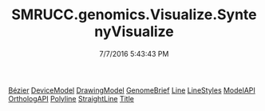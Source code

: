 ﻿---
title: SMRUCC.genomics.Visualize.SyntenyVisualize
date: 7/7/2016 5:43:43 PM
---

[Bézier](T-SMRUCC.genomics.Visualize.SyntenyVisualize.Bézier.html)
[DeviceModel](T-SMRUCC.genomics.Visualize.SyntenyVisualize.DeviceModel.html)
[DrawingModel](T-SMRUCC.genomics.Visualize.SyntenyVisualize.DrawingModel.html)
[GenomeBrief](T-SMRUCC.genomics.Visualize.SyntenyVisualize.GenomeBrief.html)
[Line](T-SMRUCC.genomics.Visualize.SyntenyVisualize.Line.html)
[LineStyles](T-SMRUCC.genomics.Visualize.SyntenyVisualize.LineStyles.html)
[ModelAPI](T-SMRUCC.genomics.Visualize.SyntenyVisualize.ModelAPI.html)
[OrthologAPI](T-SMRUCC.genomics.Visualize.SyntenyVisualize.OrthologAPI.html)
[Polyline](T-SMRUCC.genomics.Visualize.SyntenyVisualize.Polyline.html)
[StraightLine](T-SMRUCC.genomics.Visualize.SyntenyVisualize.StraightLine.html)
[Title](T-SMRUCC.genomics.Visualize.SyntenyVisualize.Title.html)
